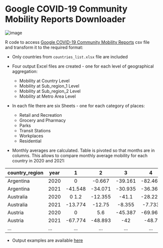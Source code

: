 # Google COVID-19 Community Mobility Reports Downloader
![image](https://user-images.githubusercontent.com/59995500/131332872-d4d0a99f-6ae9-4d63-8cec-cfd62caaf042.png)

R code to access [Google COVID-19 Community Mobility Reports](https://www.google.com/covid19/mobility/) csv file and transform it to the required format:
- Only countries from `countries_list.xlsx` file are included
- Four output Excel files are created - one for each level of geographical aggregation:

  - Mobility at Country Level
  - Mobility at Sub_region_1 Level
  - Mobility at Sub_region_2 Level
  - Mobility at Metro Area Level
  
- In each file there are six Sheets - one for each category of places:

  - Retail and Recreation
  - Grocery and Pharmacy
  - Parks
  - Transit Stations
  - Workplaces
  - Residential

- Monthly averages are calculated. Table is pivoted so that months are in columns. This allows to compare monthly average mobility for each country in 2020 and 2021:

| country_region |	year |	1 |	2 |	3 |	4 |	5 |	6 |	7 |	8 |	9 |	10 |	11 |	12 |
| -------------- | ----- | :---:|:---:|:---:|:---:|:---:|:---:|:---:|:---:|:---:|:---:|:---:|:---:|
| Argentina |	2020	| 0 |	-0.667 |	-39.161 |	-82.467 |	-73.774 |	-63.433 |	-58.968 |	-54.71 |	-54.533 |	-51 |	-44.5 |	-34.129 |
| Argentina | 2021 |	-41.548 |	-34.071 |	-30.935 |	-36.367 |	-42.935 |	-34.667 |	-19.419 |	-14.92 |				
| Australia |	2020 |	0	1.2 |	-12.355 |	-41.1 |	-28.226 |	-16.3 |	-14.452 |	-21.355 |	-18.4 |	-15.742 |	-9.667 |	-5 |
| Australia | 2021 | -13.774 | -12.75 | -8.355 | -7.733 | -6.129 | -9.967 | -18.613 | -24.36 |  
| Austria | 2020 | 0 | 5.6 | -45.387 | -69.967 | -37.194 | -17.967 | -6.161 | -6.032 | -9.2 | -22.871 | -54.867 | -52.065 |
| Austria | 2021 | -67.774 | -48.893 | -42 | -48.7 | -31.742 | -13.8 | -5.29 | 0.6 |  
| ... | ... | ... | ... | ... | ... | ... | ... | ... | ... | ... | ... | ... | ... |
			

- Output examples are available [here](https://github.com/denisaf0nin/google-mobility/tree/main/Output%20examples)
